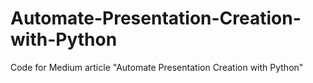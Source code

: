 # Automate-Presentation-Creation-with-Python
Code for Medium article "Automate Presentation Creation with Python"
